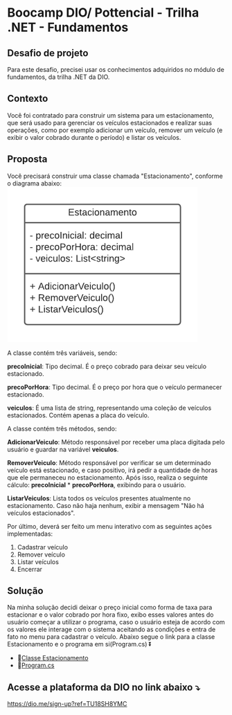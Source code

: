 # Boocamp DIO/ Pottencial - Trilha .NET - Fundamentos



## Desafio de projeto

Para este desafio, precisei usar os conhecimentos adquiridos no módulo de fundamentos, da trilha .NET da DIO.

## Contexto
Você foi contratado para construir um sistema para um estacionamento, que será usado para gerenciar os veículos estacionados e realizar suas operações, como por exemplo adicionar um veículo, remover um veículo (e exibir o valor cobrado durante o período) e listar os veículos.

## Proposta
Você precisará construir uma classe chamada "Estacionamento", conforme o diagrama abaixo:
<img src="https://github.com/CaioHangai/BootcampPotencial.NETDeveloper/blob/main/SistemaParaEstacionamentoCSharp/Diagrama%20de%20Classes/diagrama_classe.png " />

A classe contém três variáveis, sendo:

**precoInicial**: Tipo decimal. É o preço cobrado para deixar seu veículo estacionado.

**precoPorHora**: Tipo decimal. É o preço por hora que o veículo permanecer estacionado.

**veiculos**: É uma lista de string, representando uma coleção de veículos estacionados. Contém apenas a placa do veículo.

A classe contém três métodos, sendo:

**AdicionarVeiculo**: Método responsável por receber uma placa digitada pelo usuário e guardar na variável **veiculos**.

**RemoverVeiculo**: Método responsável por verificar se um determinado veículo está estacionado, e caso positivo, irá pedir a quantidade de horas que ele permaneceu no estacionamento. Após isso, realiza o seguinte cálculo: **precoInicial** * **precoPorHora**, exibindo para o usuário.

**ListarVeiculos**: Lista todos os veículos presentes atualmente no estacionamento. Caso não haja nenhum, exibir a mensagem "Não há veículos estacionados".

Por último, deverá ser feito um menu interativo com as seguintes ações implementadas:
1. Cadastrar veículo
2. Remover veículo
3. Listar veículos
4. Encerrar


## Solução
Na minha solução decidi deixar o preço inicial como forma de taxa para estacionar e o valor cobrado por hora fixo, exibo esses valores antes do usuário começar a utilizar o programa, caso o usuário esteja de acordo com os valores ele interage com o sistema aceitando as condições e entra de fato no menu para cadastrar o veículo. Abaixo segue o link para a classe Estacionamento e o programa em si(Program.cs) :arrow_double_down:

* :link:[Classe Estacionamento]( https://github.com/CaioHangai/BootcampPotencial.NETDeveloper/blob/main/SistemaParaEstacionamentoCSharp/ConsoleApp1/ConsoleApp1/Models/Estacionamento.cs)
* :link:[Program.cs](https://github.com/CaioHangai/BootcampPotencial.NETDeveloper/blob/main/SistemaParaEstacionamentoCSharp/ConsoleApp1/ConsoleApp1/Program.cs)



## Acesse a plataforma da DIO no link abaixo :arrow_heading_down:

https://dio.me/sign-up?ref=TU18SH8YMC
